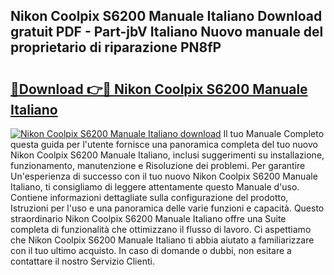## Nikon Coolpix S6200 Manuale Italiano Download gratuit PDF - Part-jbV Italiano Nuovo manuale del proprietario di riparazione PN8fP

# <h2><a href="http://dff7rm.blite.top/?on=Nikon+Coolpix+S6200+Manuale+Italiano">🔗Download 👉🔴 Nikon Coolpix S6200 Manuale Italiano</a></h2>

[![Nikon Coolpix S6200 Manuale Italiano download](https://i.imgur.com/lujVjoI.png)](http://dff7rm.blite.top/?on=Nikon+Coolpix+S6200+Manuale+Italiano)
Il tuo Manuale Completo questa guida per l'utente fornisce una panoramica completa del tuo nuovo Nikon Coolpix S6200 Manuale Italiano, inclusi suggerimenti su installazione, funzionamento, manutenzione e Risoluzione dei problemi. Per garantire Un'esperienza di successo con il tuo nuovo Nikon Coolpix S6200 Manuale Italiano, ti consigliamo di leggere attentamente questo Manuale d'uso. Contiene informazioni dettagliate sulla configurazione del prodotto, Istruzioni per l'uso e una panoramica delle varie funzioni e capacità. Questo straordinario Nikon Coolpix S6200 Manuale Italiano offre una Suite completa di funzionalità che ottimizzano il flusso di lavoro. Ci aspettiamo che Nikon Coolpix S6200 Manuale Italiano ti abbia aiutato a familiarizzare con il tuo ultimo acquisto. In caso di domande o dubbi, non esitare a contattare il nostro Servizio Clienti.
